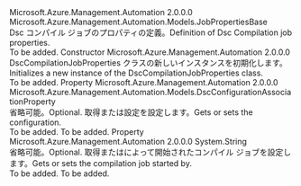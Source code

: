 <Type Name="DscCompilationJobProperties" FullName="Microsoft.Azure.Management.Automation.Models.DscCompilationJobProperties">
  <TypeSignature Language="C#" Value="public class DscCompilationJobProperties : Microsoft.Azure.Management.Automation.Models.JobPropertiesBase" />
  <TypeSignature Language="ILAsm" Value=".class public auto ansi beforefieldinit DscCompilationJobProperties extends Microsoft.Azure.Management.Automation.Models.JobPropertiesBase" />
  <TypeSignature Language="DocId" Value="T:Microsoft.Azure.Management.Automation.Models.DscCompilationJobProperties" />
  <TypeSignature Language="VB.NET" Value="Public Class DscCompilationJobProperties&#xA;Inherits JobPropertiesBase" />
  <TypeSignature Language="F#" Value="type DscCompilationJobProperties = class&#xA;    inherit JobPropertiesBase" />
  <AssemblyInfo>
    <AssemblyName>Microsoft.Azure.Management.Automation</AssemblyName>
    <AssemblyVersion>2.0.0.0</AssemblyVersion>
  </AssemblyInfo>
  <Base>
    <BaseTypeName>Microsoft.Azure.Management.Automation.Models.JobPropertiesBase</BaseTypeName>
  </Base>
  <Interfaces />
  <Docs>
    <summary>
            <span data-ttu-id="eb686-101">Dsc コンパイル ジョブのプロパティの定義。</span><span class="sxs-lookup"><span data-stu-id="eb686-101">Definition of Dsc Compilation job properties.</span></span>
            </summary>
    <remarks>To be added.</remarks>
  </Docs>
  <Members>
    <Member MemberName=".ctor">
      <MemberSignature Language="C#" Value="public DscCompilationJobProperties ();" />
      <MemberSignature Language="ILAsm" Value=".method public hidebysig specialname rtspecialname instance void .ctor() cil managed" />
      <MemberSignature Language="DocId" Value="M:Microsoft.Azure.Management.Automation.Models.DscCompilationJobProperties.#ctor" />
      <MemberSignature Language="VB.NET" Value="Public Sub New ()" />
      <MemberType>Constructor</MemberType>
      <AssemblyInfo>
        <AssemblyName>Microsoft.Azure.Management.Automation</AssemblyName>
        <AssemblyVersion>2.0.0.0</AssemblyVersion>
      </AssemblyInfo>
      <Parameters />
      <Docs>
        <summary>
            <span data-ttu-id="eb686-102">DscCompilationJobProperties クラスの新しいインスタンスを初期化します。</span><span class="sxs-lookup"><span data-stu-id="eb686-102">Initializes a new instance of the DscCompilationJobProperties class.</span></span>
            </summary>
        <remarks>To be added.</remarks>
      </Docs>
    </Member>
    <Member MemberName="Configuration">
      <MemberSignature Language="C#" Value="public Microsoft.Azure.Management.Automation.Models.DscConfigurationAssociationProperty Configuration { get; set; }" />
      <MemberSignature Language="ILAsm" Value=".property instance class Microsoft.Azure.Management.Automation.Models.DscConfigurationAssociationProperty Configuration" />
      <MemberSignature Language="DocId" Value="P:Microsoft.Azure.Management.Automation.Models.DscCompilationJobProperties.Configuration" />
      <MemberSignature Language="VB.NET" Value="Public Property Configuration As DscConfigurationAssociationProperty" />
      <MemberSignature Language="F#" Value="member this.Configuration : Microsoft.Azure.Management.Automation.Models.DscConfigurationAssociationProperty with get, set" Usage="Microsoft.Azure.Management.Automation.Models.DscCompilationJobProperties.Configuration" />
      <MemberType>Property</MemberType>
      <AssemblyInfo>
        <AssemblyName>Microsoft.Azure.Management.Automation</AssemblyName>
        <AssemblyVersion>2.0.0.0</AssemblyVersion>
      </AssemblyInfo>
      <ReturnValue>
        <ReturnType>Microsoft.Azure.Management.Automation.Models.DscConfigurationAssociationProperty</ReturnType>
      </ReturnValue>
      <Docs>
        <summary>
            <span data-ttu-id="eb686-103">省略可能。</span><span class="sxs-lookup"><span data-stu-id="eb686-103">Optional.</span></span> <span data-ttu-id="eb686-104">取得または設定を設定します。</span><span class="sxs-lookup"><span data-stu-id="eb686-104">Gets or sets the configuration.</span></span>
            </summary>
        <value>To be added.</value>
        <remarks>To be added.</remarks>
      </Docs>
    </Member>
    <Member MemberName="StartedBy">
      <MemberSignature Language="C#" Value="public string StartedBy { get; set; }" />
      <MemberSignature Language="ILAsm" Value=".property instance string StartedBy" />
      <MemberSignature Language="DocId" Value="P:Microsoft.Azure.Management.Automation.Models.DscCompilationJobProperties.StartedBy" />
      <MemberSignature Language="VB.NET" Value="Public Property StartedBy As String" />
      <MemberSignature Language="F#" Value="member this.StartedBy : string with get, set" Usage="Microsoft.Azure.Management.Automation.Models.DscCompilationJobProperties.StartedBy" />
      <MemberType>Property</MemberType>
      <AssemblyInfo>
        <AssemblyName>Microsoft.Azure.Management.Automation</AssemblyName>
        <AssemblyVersion>2.0.0.0</AssemblyVersion>
      </AssemblyInfo>
      <ReturnValue>
        <ReturnType>System.String</ReturnType>
      </ReturnValue>
      <Docs>
        <summary>
            <span data-ttu-id="eb686-105">省略可能。</span><span class="sxs-lookup"><span data-stu-id="eb686-105">Optional.</span></span> <span data-ttu-id="eb686-106">取得またはによって開始されたコンパイル ジョブを設定します。</span><span class="sxs-lookup"><span data-stu-id="eb686-106">Gets or sets the compilation job started by.</span></span>
            </summary>
        <value>To be added.</value>
        <remarks>To be added.</remarks>
      </Docs>
    </Member>
  </Members>
</Type>